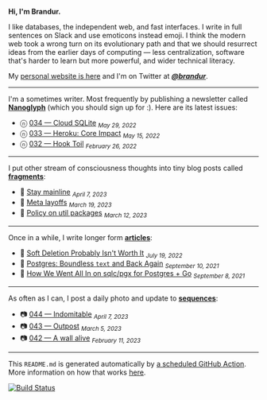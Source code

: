 **Hi, I'm Brandur.**

I like databases, the independent web, and fast interfaces. I write in full sentences on Slack and use emoticons instead emoji. I think the modern web took a wrong turn on its evolutionary path and that we should resurrect ideas from the earlier days of computing — less centralization, software that's harder to learn but more powerful, and wider technical literacy.

My [personal website is here](https://brandur.org) and I'm on Twitter at [***@brandur***](https://twitter.com/brandur).

---

I'm a sometimes writer. Most frequently by publishing a newsletter called [**Nanoglyph**](https://brandur.org/newsletter#nanoglyph) (which you should sign up for :). Here are its latest issues:

* ⓝ [034 — Cloud SQLite](https://brandur.org/nanoglyphs/034-cloud-sqlite) <sub><em>May 29, 2022</em></sub>
* ⓝ [033 — Heroku: Core Impact](https://brandur.org/nanoglyphs/033-heroku) <sub><em>May 15, 2022</em></sub>
* ⓝ [032 — Hook Toil](https://brandur.org/nanoglyphs/032-hook-toil) <sub><em>February 26, 2022</em></sub>

---

I put other stream of consciousness thoughts into tiny blog posts called [**fragments**](https://brandur.org/fragments):

* 🐚 [Stay mainline](https://brandur.org/fragments/stay-mainline) <sub><em>April 7, 2023</em></sub>
* 🐚 [Meta layoffs](https://brandur.org/fragments/meta-layoffs) <sub><em>March 19, 2023</em></sub>
* 🐚 [Policy on util packages](https://brandur.org/fragments/policy-on-util-packages) <sub><em>March 12, 2023</em></sub>

---

Once in a while, I write longer form [**articles**](https://brandur.org/articles):

* 📖 [Soft Deletion Probably Isn&#39;t Worth It](https://brandur.org/soft-deletion) <sub><em>July 19, 2022</em></sub>
* 📖 [Postgres: Boundless `text` and Back Again](https://brandur.org/text) <sub><em>September 10, 2021</em></sub>
* 📖 [How We Went All In on sqlc/pgx for Postgres + Go](https://brandur.org/sqlc) <sub><em>September 8, 2021</em></sub>

---

As often as I can, I post a daily photo and update to [**sequences**](https://brandur.org/sequences):

* 📷 [044 — Indomitable](https://brandur.org/sequences/044) <sub><em>April 7, 2023</em></sub>
* 📷 [043 — Outpost](https://brandur.org/sequences/043) <sub><em>March 5, 2023</em></sub>
* 📷 [042 — A wall alive](https://brandur.org/sequences/042) <sub><em>February 11, 2023</em></sub>

---

This `README.md` is generated automatically by [a scheduled GitHub Action](https://github.com/brandur/brandur/blob/master/.github/workflows/ci.yml). More information on how that works [here](https://brandur.org/fragments/self-updating-github-readme).

[![Build Status](https://github.com/brandur/brandur/workflows/brandur%20CI/badge.svg)](https://github.com/brandur/brandur/actions)
